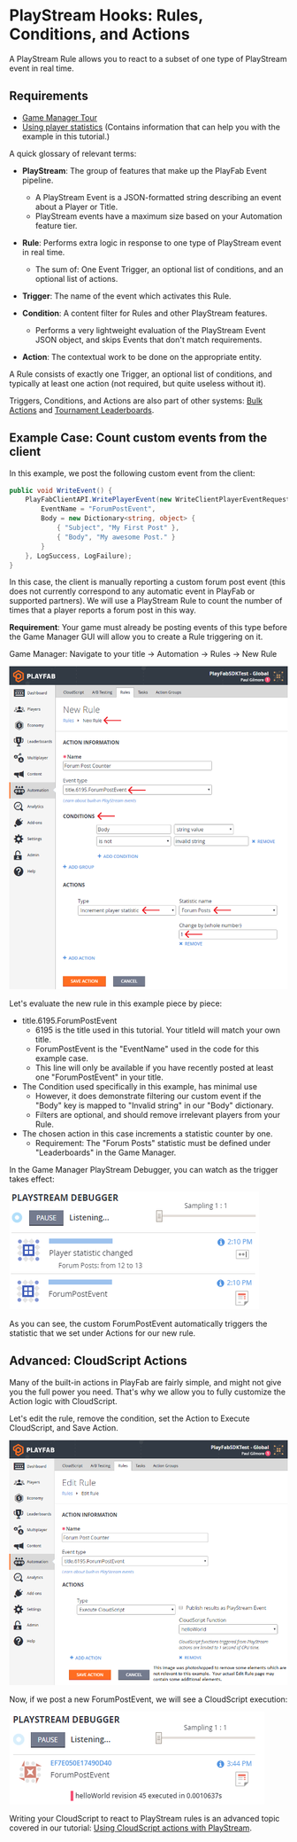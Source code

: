 # PlayStream Hooks: Rules, Conditions, and Actions

A PlayStream Rule allows you to react to a subset of one type of PlayStream event in real time.

## Requirements

- [Game Manager Tour](../../config/gamemanager/game-manager-tour.md)
- [Using player statistics](../../data/playerdata/using-player-statistics.md) (Contains information that can help you with the example in this tutorial.)

A quick glossary of relevant terms:

- **PlayStream**: The group of features that make up the PlayFab Event pipeline.
  - A PlayStream Event is a JSON-formatted string describing an event about a Player or Title.
  - PlayStream events have a maximum size based on your Automation feature tier.

- **Rule**: Performs extra logic in response to one type of PlayStream event in real time.
  - The sum of: One Event Trigger, an optional list of conditions, and an optional list of actions.

- **Trigger**: The name of the event which activates this Rule.

- **Condition**: A content filter for Rules and other PlayStream features.
  - Performs a very lightweight evaluation of the PlayStream Event JSON object, and skips Events that don't match requirements.

- **Action**: The contextual work to be done on the appropriate entity.

A Rule consists of exactly one Trigger, an optional list of conditions, and typically at least one action (not required, but quite useless without it).

Triggers, Conditions, and Actions are also part of other systems: [Bulk Actions](../../automation/actions-rules/bulk-actions-for-an-entire-player-segment) and [Tournament Leaderboards](../../social/tournaments-leaderboards/using-resettable-statistics-and-leaderboards.md).

## Example Case: Count custom events from the client

In this example, we post the following custom event from the client:

```csharp
public void WriteEvent() {
    PlayFabClientAPI.WritePlayerEvent(new WriteClientPlayerEventRequest {
        EventName = "ForumPostEvent",
        Body = new Dictionary<string, object> {
            { "Subject", "My First Post" },
            { "Body", "My awesome Post." }
        }
    }, LogSuccess, LogFailure);
}
```

In this case, the client is manually reporting a custom forum post event (this does not currently correspond to any automatic event in PlayFab or supported partners). We will use a PlayStream Rule to count the number of times that a player reports a forum post in this way.

**Requirement**: Your game must already be posting events of this type before the Game Manager GUI will allow you to create a Rule triggering on it.

Game Manager: Navigate to your title -> Automation -> Rules -> New Rule

![Game Manager - Automation - New Rule](media/tutorials/game-manager-automation-new-rule.png)  

Let's evaluate the new rule in this example piece by piece:

- title.6195.ForumPostEvent
  - 6195 is the title used in this tutorial. Your titleId will match your own title.
  - ForumPostEvent is the "EventName" used in the code for this example case.
  - This line will only be available if you have recently posted at least one "ForumPostEvent" in your title.
- The Condition used specifically in this example, has minimal use
  - However, it does demonstrate filtering our custom event if the "Body" key is mapped to "Invalid string" in our "Body" dictionary.
  - Filters are optional, and should remove irrelevant players from your Rule.
- The chosen action in this case increments a statistic counter by one.
  - Requirement: The "Forum Posts" statistic must be defined under "Leaderboards" in the Game Manager.

In the Game Manager PlayStream Debugger, you can watch as the trigger takes effect:

![Game Manager - PlayStream - Debugger - Event trigger](media/tutorials/game-manager-playstream-debugger-event-trigger.png)  

As you can see, the custom ForumPostEvent automatically triggers the statistic that we set under Actions for our new rule.

## Advanced: CloudScript Actions

Many of the built-in actions in PlayFab are fairly simple, and might not give you the full power you need. That's why we allow you to fully customize the Action logic with CloudScript.

Let's edit the rule, remove the condition, set the Action to Execute CloudScript, and Save Action.

![Game Manager - Automation - Edit Rule](media/tutorials/game-manager-automation-edit-rule.png)  

Now, if we post a new ForumPostEvent, we will see a CloudScript execution:

![Game Manager - PlayStream - Debugger - CloudScript execution](media/tutorials/game-manager-playstream-debugger-cloudscript-execution.png)  

Writing your CloudScript to react to PlayStream rules is an advanced topic covered in our tutorial: [Using CloudScript actions with PlayStream](using-cloudscript-actions-with-playstream.md).